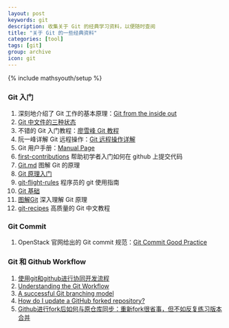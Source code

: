 ```yaml
---
layout: post
keywords: git
description: 收集关于 Git 的经典学习资料，以便随时查阅
title: "关于 Git 的一些经典资料"
categories: [tool]
tags: [git]
group: archive
icon: git
---
```

{% include mathsyouth/setup %}


### Git 入门

1. 深刻地介绍了 Git 工作的基本原理：[Git from the inside out](https://codewords.recurse.com/issues/two/git-from-the-inside-out)
1. [Git 中文件的三种状态](https://my.oschina.net/xinxingegeya/blog/323281)
1. 不错的 Git 入门教程：[廖雪峰 Git 教程](http://www.liaoxuefeng.com/wiki/0013739516305929606dd18361248578c67b8067c8c017b000)
1. 阮一峰详解 Git 远程操作：[Git 远程操作详解](http://www.ruanyifeng.com/blog/2014/06/git_remote.html)
1. Git 用户手册：[Manual Page](https://www.kernel.org/pub/software/scm/git/docs/)
1. [first-contributions](https://github.com/firstcontributions/first-contributions) 帮助初学者入门如何在 github 上提交代码
2. [Git.md](https://github.com/CyC2018/CS-Notes/blob/master/notes/Git.md) 图解 Git 的原理
2. [Git 原理入门](http://www.ruanyifeng.com/blog/2018/10/git-internals.html)
3. [git-flight-rules](https://github.com/k88hudson/git-flight-rules) 程序员的 git 使用指南
4. [Git 基础](https://git-reference.readthedocs.io/zh_CN/latest/Git-Basics/) 
6. [图解Git](http://marklodato.github.io/visual-git-guide/index-zh-cn.html) 深入理解 Git 原理
7. [git-recipes](https://github.com/geeeeeeeeek/git-recipes) 高质量的 Git 中文教程


### Git Commit

1. OpenStack 官网给出的 Git commit 规范：[Git Commit Good Practice](https://wiki.openstack.org/wiki/GitCommitMessages)


### Git 和 Github Workflow

1. [使用git和github进行协同开发流程](https://github.com/livoras/blog/issues/7)
1. [Understanding the Git Workflow](https://sandofsky.com/workflow/git-workflow/)
1. [A successful Git branching model](https://nvie.com/posts/a-successful-git-branching-model/)
1. [How do I update a GitHub forked repository?](https://stackoverflow.com/questions/7244321/how-do-i-update-a-github-forked-repository/7244456#7244456)
1. [Github进行fork后如何与原仓库同步：重新fork很省事，但不如反复练习版本合并](https://github.com/selfteaching/the-craft-of-selfteaching/issues/67)

